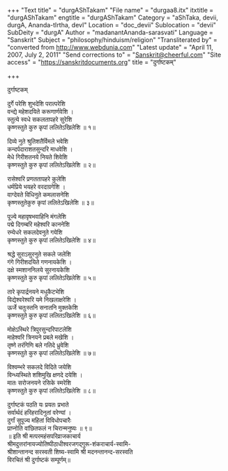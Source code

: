 +++
"Text title" = "durgAShTakam"
"File name" = "durgaa8.itx"
itxtitle = "durgAShTakam"
engtitle = "durgAShTakam"
Category = "aShTaka, devii, durgA, Ananda-tIrtha, devI"
Location = "doc_devii"
Sublocation = "devii"
SubDeity = "durgA"
Author = "madanantAnanda-sarasvati"
Language = "Sanskrit"
Subject = "philosophy/hinduism/religion"
"Transliterated by" = "converted from http://www.webdunia.com"
"Latest update" = "April 11, 2007, July 2, 2011"
"Send corrections to" = "Sanskrit@cheerful.com"
"Site access" = "https://sanskritdocuments.org"
title = "दुर्गाष्टकम्"

+++
  
 दुर्गाष्टकम्   
  
दुर्गे परेशि शुभदेशि परात्परेशि  
वन्द्ये महेशदयिते करूणार्णवेशि ।  
स्तुत्ये स्वधे सकलतापहरे सुरेशि  
कृष्णस्तुते कुरु कृपां ललितेऽखिलेशि ॥ १॥  
  
दिव्ये नुते श्रुतिशतैर्विमले भवेशि  
कन्दर्पदाराशतसुन्दरि माधवेशि ।  
मेधे गिरीशतनये नियते शिवेशि  
कृष्णस्तुते कुरु कृपां ललितेऽखिलेशि ॥ २॥  
  
रासेश्वरि प्रणततापहरे कुलेशि  
धर्मप्रिये भयहरे वरदाग्रगेशि ।  
वाग्देवते विधिनुते कमलासनेशि  
कृष्णस्तुतेकुरु कृपां ललितेऽखिलेशि ॥ ३॥  
  
पूज्ये महावृषभवाहिनि मंगलेशि  
पद्मे दिगम्बरि महेश्वरि काननेशि  
रम्येधरे सकलदेवनुते गयेशि  
कृष्णस्तुते कुरु कृपां ललितेऽखिलेशि ॥ ४॥  
  
श्रद्धे सुराऽसुरनुते सकले जलेशि  
गंगे गिरीशदयिते गणनायकेशि ।  
दक्षे स्मशाननिलये सुरनायकेशि  
कृष्णस्तुते कुरु कृपां ललितेऽखिलेशि ॥ ५॥  
  
तारे कृपार्द्रनयने मधुकैटभेशि  
विद्येश्वरेश्वरि यमे निखलाक्षरेशि ।  
ऊर्जे चतुःस्तनि सनातनि मुक्तकेशि  
कृष्णस्तुते कुरु कृपां ललितऽखिलेशि ॥ ६॥  
  
मोक्षेऽस्थिरे त्रिपुरसुन्दरिपाटलेशि  
माहेश्वरि त्रिनयने प्रबले मखेशि ।  
तृष्णे तरंगिणि बले गतिदे ध्रुवेशि  
कृष्णस्तुते कुरु कृपां ललितेऽखिलेशि ॥ ७॥  
  
विश्वम्भरे सकलदे विदिते जयेशि  
विन्ध्यस्थिते शशिमुखि क्षणदे दयेशि ।  
मातः सरोजनयने रसिके स्मरेशि  
कृष्णस्तुते कुरु कृपां ललितेऽखिलेशि ॥ ८॥  
  
दुर्गाष्टकं पठति यः प्रयतः प्रभाते  
सर्वार्थदं हरिहरादिनुतां वरेण्यां ।  
दुर्गां सुपूज्य महितां विविधोपचारैः  
प्राप्नोति वांछितफलं न चिरान्मनुष्यः ॥ ९॥   
॥ इति श्री मत्परमहंसपरिव्राजकाचार्य  
श्रीमदुत्तरांनायज्योतिष्पीठाधीश्वरजगद्गुरू-शंकराचार्य-स्वामि-  
श्रीशान्तानन्द सरस्वती शिष्य-स्वामि श्री मदनन्तानन्द-सरस्वति  
विरचितं श्री दुर्गाष्टकं सम्पूर्णम्॥  
  
  
  
